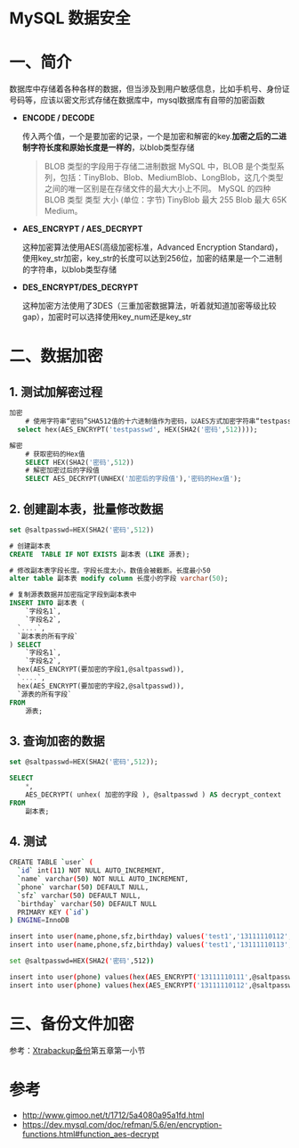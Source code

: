 # MySQL 数据安全

# 一、简介

数据库中存储着各种各样的数据，但当涉及到用户敏感信息，比如手机号、身份证号码等，应该以密文形式存储在数据库中，mysql数据库有自带的加密函数

- **ENCODE / DECODE**

  传入两个值，一个是要加密的记录，一个是加密和解密的key.**加密之后的二进制字符长度和原始长度是一样的**，以blob类型存储

  > BLOB 类型的字段用于存储二进制数据 MySQL 中，BLOB 是个类型系列，包括：TinyBlob、Blob、MediumBlob、LongBlob，这几个类型之间的唯一区别是在存储文件的最大大小上不同。 MySQL 的四种 BLOB 类型 类型 大小 (单位：字节) TinyBlob 最大 255 Blob 最大 65K Medium。

- **AES_ENCRYPT / AES_DECRYPT**

  这种加密算法使用AES(高级加密标准，Advanced Encryption Standard)，使用key_str加密，key_str的长度可以达到256位，加密的结果是一个二进制的字符串，以blob类型存储

- **DES_ENCRYPT/DES_DECRYPT**

  这种加密方法使用了3DES（三重加密数据算法，听着就知道加密等级比较gap），加密时可以选择使用key_num还是key_str

# 二、数据加密

## 1. 测试加解密过程

```sql
加密
	# 使用字符串“密码”SHA512值的十六进制值作为密码，以AES方式加密字符串“testpasswd”
  select hex(AES_ENCRYPT('testpasswd', HEX(SHA2('密码',512))));

解密
	# 获取密码的Hex值
	SELECT HEX(SHA2('密码',512))
	# 解密加密过后的字段值
	SELECT AES_DECRYPT(UNHEX('加密后的字段值'),'密码的Hex值');
```

## 2. 创建副本表，批量修改数据

```sql
set @saltpasswd=HEX(SHA2('密码',512))

# 创建副本表
CREATE  TABLE IF NOT EXISTS 副本表 (LIKE 源表); 

# 修改副本表字段长度。字段长度太小，数值会被截断。长度最小50
alter table 副本表 modify column 长度小的字段 varchar(50);

# 复制源表数据并加密指定字段到副本表中
INSERT INTO 副本表 (
	`字段名1`,
	`字段名2`,
  `....`,
  `副本表的所有字段`
) SELECT
	`字段名1`,
	`字段名2`,
  hex(AES_ENCRYPT(要加密的字段1,@saltpasswd)),
  `....`,
  hex(AES_ENCRYPT(要加密的字段2,@saltpasswd)),
  `源表的所有字段`
FROM
	源表;
```

## 3. 查询加密的数据

```sql
set @saltpasswd=HEX(SHA2('密码',512));

SELECT
	*,
	AES_DECRYPT( unhex( 加密的字段 ), @saltpasswd ) AS decrypt_context
FROM
	副本表;
```

## 4. 测试

```bash
CREATE TABLE `user` (
  `id` int(11) NOT NULL AUTO_INCREMENT,
  `name` varchar(50) NOT NULL AUTO_INCREMENT,
  `phone` varchar(50) DEFAULT NULL,
  `sfz` varchar(50) DEFAULT NULL,
  `birthday` varchar(50) DEFAULT NULL
  PRIMARY KEY (`id`)
) ENGINE=InnoDB 

insert into user(name,phone,sfz,birthday) values('test1','13111110112','310000000000','20001118');
insert into user(name,phone,sfz,birthday) values('test1','13111110113','310000000001','20000118');

set @saltpasswd=HEX(SHA2('密码',512))

insert into user(phone) values(hex(AES_ENCRYPT('13111110111',@saltpasswd)));
insert into user(phone) values(hex(AES_ENCRYPT('13111110112',@saltpasswd)));
```

# 三、备份文件加密

参考：[Xtrabackup备份](xtrabackup-backup.md)第五章第一小节

# 参考

- http://www.gimoo.net/t/1712/5a4080a95a1fd.html
- https://dev.mysql.com/doc/refman/5.6/en/encryption-functions.html#function_aes-decrypt